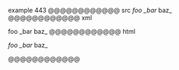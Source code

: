 example 443
@@@@@@@@@@@@ src
*foo _bar* baz_
@@@@@@@@@@@@ xml
<?xml version="1.0" encoding="UTF-8"?>
<!DOCTYPE document SYSTEM "CommonMark.dtd">
<document xmlns="http://commonmark.org/xml/1.0">
  <paragraph>
    <emph>
      <text>foo _bar</text>
    </emph>
    <text> baz_</text>
  </paragraph>
</document>
@@@@@@@@@@@@ html
<p><em>foo _bar</em> baz_</p>
@@@@@@@@@@@@

